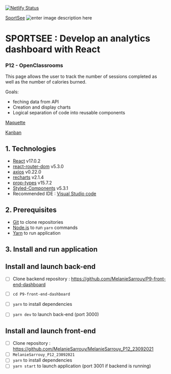 [![Netlify Status](https://api.netlify.com/api/v1/badges/818fd35c-fd6f-424a-817d-b3ba8b90f30c/deploy-status)](https://app.netlify.com/sites/sportseep12/deploys)

[SportSee](https://sportseep12.netlify.app/)
![enter image description here](https://media.giphy.com/media/hUL5gdlvDgtRbOElZS/giphy.gif)
# SPORTSEE : Develop an analytics dashboard with React

### P12 - OpenClassrooms

  
This page allows the user to track the number of sessions completed as well as the number of calories burned.

  
Goals:
- feching data from API
- Creation and display charts
- Logical separation of code into reusable components
  

[Maquette](https://www.figma.com/file/BMomGVZqLZb811mDMShpLu/UI-design-Sportify-FR)

[Kanban](https://www.notion.so/Tableau-de-bord-SportSee-6686aa4b5f44417881a4884c9af5669e)  
  

## 1. Technologies

  
-  [React](https://reactjs.org/) v17.0.2
-  [react-router-dom](https://reactrouter.com/web/guides/quick-start) v5.3.0
-  [axios](https://www.npmjs.com/package/axios) v0.22.0
-  [recharts](https://recharts.org/en-US/) v2.1.4
-  [prop-types](https://www.npmjs.com/package/prop-types) v15.7.2
-  [Styled-Components](https://styled-components.com/) v5.3.1
-  Recommended IDE : [Visual Studio code](https://code.visualstudio.com/)
  

## 2. Prerequisites

  
-  [Git](https://git-scm.com/) to clone repositories
-  [Node.js](https://nodejs.org/en/) to run `yarn` commands
-  [Yarn](https://yarnpkg.com/) to run application
  

## 3. Install and run application
  

## Install and launch back-end

  
- [ ] Clone backend repository : https://github.com/MelanieSarrouy/P9-front-end-dashboard
- [ ] `cd P9-front-end-dashboard`
- [ ] `yarn` to install dependencies
- [ ] `yarn dev` to launch back-end (port 3000)
  

## Install and launch front-end
  

- [ ] Clone repository : https://github.com/MelanieSarrouy/MelanieSarrouy_P12_23092021
- [ ] `MelanieSarrouy_P12_23092021`
- [ ] `yarn` to install dependencies
- [ ] `yarn start` to launch application (port 3001 if backend is running)
